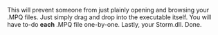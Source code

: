 This will prevent someone from just plainly opening and browsing your .MPQ files.
Just simply drag and drop into the executable itself. You will have to-do **each** .MPQ file one-by-one. Lastly, your Storm.dll. Done.
